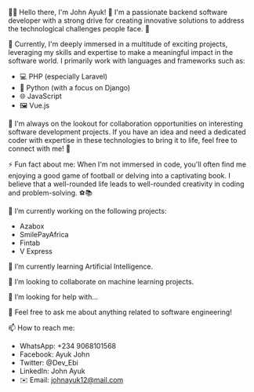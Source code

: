 👨‍💻 Hello there, I'm John Ayuk! 👋
I'm a passionate backend software developer with a strong drive for creating innovative solutions to address the technological challenges people face. 🌱

💼 Currently, I'm deeply immersed in a multitude of exciting projects, leveraging my skills and expertise to make a meaningful impact in the software world. I primarily work with languages and frameworks such as:
- 💻 PHP (especially Laravel)
- 🐍 Python (with a focus on Django)
- 🌐 JavaScript
- 🖼️ Vue.js

🤝 I'm always on the lookout for collaboration opportunities on interesting software development projects. If you have an idea and need a dedicated coder with expertise in these technologies to bring it to life, feel free to connect with me! 👯

⚡ Fun fact about me: When I'm not immersed in code, you'll often find me enjoying a good game of football or delving into a captivating book. I believe that a well-rounded life leads to well-rounded creativity in coding and problem-solving. ⚽📚


🔭 I’m currently working on the following projects:
- Azabox
- SmilePayAfrica
- Fintab
- V Express

🌱 I’m currently learning Artificial Intelligence.

👯 I’m looking to collaborate on machine learning projects.

🤔 I’m looking for help with...

💬 Feel free to ask me about anything related to software engineering!

📫 How to reach me:
- WhatsApp: +234 9068101568
- Facebook: Ayuk John
- Twitter: @Dev_Ebi
- LinkedIn: John Ayuk
- ✉️ Email: johnayuk12@mail.com
  

